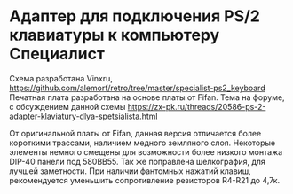Адаптер для подключения PS/2 клавиатуры к компьютеру Специалист
===============================================================

Схема разработана Vinxru, https://github.com/alemorf/retro/tree/master/specialist-ps2_keyboard
Печатная плата разработана на основе платы от Fifan.
Тема на форуме, с обсуждением данной схемы https://zx-pk.ru/threads/20586-ps-2-adapter-klaviatury-dlya-spetsialista.html

От оригинальной платы от Fifan, данная версия отличается более короткими трассами, наличием медного земляного слоя. Некоторые элементы немного смещены для возможности более низкого монтажа DIP-40 панели под 580ВВ55.
Так же поправлена шелкография, для лучшей заметности. При наличии фантомных нажатий клавиш, рекомендуется уменьшить сопротивление резисторов R4-R21 до 4,7к.
